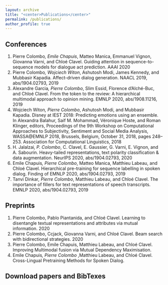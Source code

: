 ```yaml
---
layout: archive
title: "<center>Publications</center>"
permalink: /publications/
author_profile: true
---
```


Conferences
---
1. Pierre Colombo<sup>*</sup>, Emile Chapuis<sup>*</sup>, Matteo Manica, Emmanuel Vignon, Giovanna Varni, and Chloé
Clavel. Guiding attention in sequence-to-sequence models for dialogue act prediction. AAAI 2020
2. Pierre Colombo<sup>*</sup>, Wojciech Witon<sup>*</sup>, Ashutosh Modi, James Kennedy, and Mubbasir Kapadia.
Affect-driven dialog generation. NAACL 2019, abs/1904.02793, 2019
3. Alexandre Garcia<sup>*</sup>, Pierre Colombo<sup>*</sup>, Slim Essid, Florence d’Alché-Buc, and Chloé Clavel. From the token to the review: A hierarchical multimodal approach to opinion mining. EMNLP 2020, abs/1908.11216,
2019
4. Wojciech Witon<sup>*</sup>, Pierre Colombo<sup>*</sup>, Ashutosh Modi, and Mubbasir Kapadia. Disney at IEST 2018:
Predicting emotions using an ensemble. In Alexandra Balahur, Saif M. Mohammad, Véronique Hoste, and
Roman Klinger, editors, Proceedings of the 9th Workshop on Computational Approaches to Subjectivity,
Sentiment and Social Media Analysis, WASSA@EMNLP 2018, Brussels, Belgium, October 31, 2018,
pages 248–253. Association for Computational Linguistics, 2018
5. H. Jalalzai<sup>*</sup>, P. Colombo<sup>*</sup>, C. Clavel, E. Gaussier, G. Varni, E. Vignon, and A. Sabourin. Heavy-tailed
representations, text polarity classification & data augmentation. NeurIPS 2020, abs/1904.02793, 2020
6. Emile Chapuis<sup>*</sup>, Pierre Colombo<sup>*</sup>, Matteo Manica, Matthieu Labeau, and Chloé Clavel. Hierarchical
pre-training for sequence labelling in spoken dialog. Finding of EMNLP 2020, abs/1904.02793, 2019
7. Tanvi Dinkar<sup>*</sup>, Pierre Colombo<sup>*</sup>, Matthieu Labeau, and Chloé Clavel. The importance of fillers for
text representations of speech transcripts. EMNLP 2020, abs/1904.02793, 2019

Preprints
---
1. Pierre Colombo, Pablo Piantanida, and Chloé Clavel. Learning to disentangle textual representations
and attributes via mutual information. 2020
2. Pierre Colombo, Ccjack, Giovanna Varni, and Chloé Clavel. Beam search with bidirectional strategies.
2020
3. Pierre Colombo, Emile Chapuis, Matthieu Labeau, and Chloé Clavel. Improving Multimodal fusion via Mutual Dependency Maximisation. 
4. Emile Chapuis<sup>*</sup>, Pierre Colombo <sup>*</sup>,Matthieu Labeau, and Chloé Clavel. Cross-Lingual Pretraining Methods for Spoken Dialog. 





Download papers and BibTexes
---
<script src="https://bibbase.org/show?bib=https://dblp.org/pid/229/3167.bib&jsonp=1"></script>